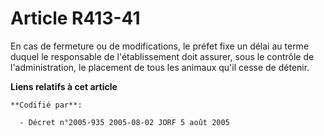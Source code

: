 # Article R413-41

En cas de fermeture ou de modifications, le préfet fixe un délai au terme duquel le responsable de l'établissement doit
assurer, sous le contrôle de l'administration, le placement de tous les animaux qu'il cesse de détenir.

**Liens relatifs à cet article**

	**Codifié par**:

	  - Décret n°2005-935 2005-08-02 JORF 5 août 2005
